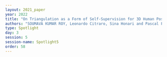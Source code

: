 ```yaml
---
layout: 2021_paper
year: 2022
title: "On Triangulation as a Form of Self-Supervision for 3D Human Pose Estimation"
authors: "SOUMAVA KUMAR ROY, Leonardo Citraro, Sina Honari and Pascal Fua"
type: Spotlight
day: 3
session: 5
session-name: Spotlight5
order: 58
---
```

